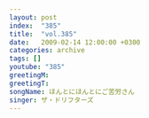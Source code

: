 ```yaml
---
layout: post
index:  "385"
title:  "vol.385"
date:   2009-02-14 12:00:00 +0300
categories: archive
tags: []
youtube: "385"
greetingM: 
greetingT: 
songName: ほんとにほんとにご苦労さん
singer: ザ・ドリフターズ
---
```

